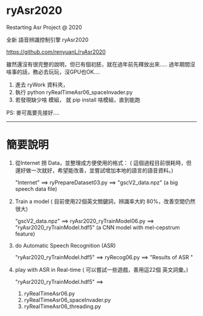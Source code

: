 # ryAsr2020
Restarting Asr Project @ 2020

全新 語音辨識控制引擎 ryAsr2020

https://github.com/renyuanL/ryAsr2020

雖然還沒有很完整的說明，但已有個初胚，就在過年前先釋放出來..... 
過年期間沒啥事的話，務必去玩玩，沒GPU也OK....

1. 進去 ryWork 資料夾， 
2. 執行 
    python ryRealTimeAsr06_spaceInvader.py 
3. 若發現缺少啥 模組， 就 pip install 啥模組，直到能跑

PS: 麥可風要先接好....

-----------------------

簡要說明
========

1. 從Internet 撈 Data，並整理成方便使用的格式：
   ( 這個過程目前很耗時，但還好做一次就好，希望能改善，並嘗試增加本地的語言的語音資料。)

    "Internet" ==> ryPrepareDataset03.py  ==> "gscV2_data.npz" (a big speech data file)

2. Train a model
    ( 目前使用22個英文關鍵詞，辨識率大約 80%，改善空間仍然很大) 

    "gscV2_data.npz" ==> ryAsr2020_ryTrainModel06.py ==> "ryAsr2020_ryTrainModel.hdf5" (a CNN model with mel-cepstrum feature)

3. do Automatic Speech Recognition (ASR)
    
    "ryAsr2020_ryTrainModel.hdf5" ==> ryRecog06.py  ==> "Results of ASR "
    
4. play with ASR in Real-time
    ( 可以嘗試一些遊戲，善用這22個 英文詞彙。)

    "ryAsr2020_ryTrainModel.hdf5" 
    ==> 
    01. ryRealTimeAsr06.py
    02. ryRealTimeAsr06_spaceInvader.py
    03. ryRealTimeAsr06_threading.py


